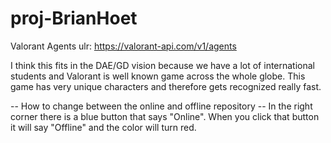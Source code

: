 # proj-BrianHoet

Valorant Agents
ulr: https://valorant-api.com/v1/agents

I think this fits in the DAE/GD vision because we have a lot of international students and Valorant is well known game across the whole globe. This game has very unique characters and therefore gets recognized really fast. 

-- How to change between the online and offline repository --
In the right corner there is a blue button that says "Online".
When you click that button it will say "Offline" and the color will turn red.
